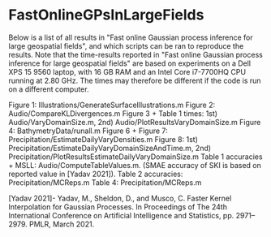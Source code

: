 # FastOnlineGPsInLargeFields

Below is a list of all results in "Fast online Gaussian process inference for large geospatial fields", and which scripts can be ran to reproduce the results. Note that the time-results reported in "Fast online Gaussian process inference for large geospatial fields" are based on experiments on a Dell XPS 15 9560 laptop, with 16 GB RAM and an Intel Core i7-7700HQ CPU running at 2.80 GHz. The times may therefore be different if the code is run on a different computer. 

Figure 1: Illustrations/GenerateSurfaceIllustrations.m
Figure 2: Audio/CompareKLDivergences.m
Figure 3 + Table 1 times: 1st) Audio/VaryDomainSize.m, 2nd) Audio/PlotResultsVaryDomainSize.m
Figure 4: BathymetryData/runall.m
Figure 6 + Figure 7: Precipitation/EstimateDailyVaryDensities.m
Figure 8: 1st) Precipitation/EstimateDailyVaryDomainSizeAndTime.m, 2nd) Precipitation/PlotResultsEstimateDailyVaryDomainSize.m
Table 1 accuracies + MSLL: Audio/ComputeTableValues.m. (SMAE accuracy of SKI is based on reported value in [Yadav 2021]).
Table 2 accuracies: Precipitation/MCReps.m
Table 4: Precipitation/MCReps.m

[Yadav 2021]- Yadav, M., Sheldon, D., and Musco, C. Faster Kernel Interpolation for Gaussian Processes. In Proceedings of The 24th International Conference on Artificial Intelligence and Statistics, pp. 2971–2979. PMLR, March 2021.




